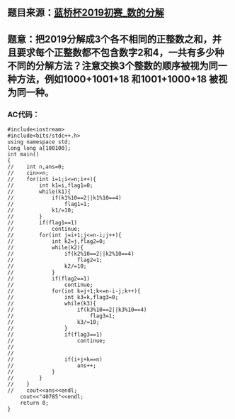 ## 题目来源：[蓝桥杯2019初赛_数的分解](http://oj.ecustacm.cn/problem.php?id=1464)

## 题意：把2019分解成3个各不相同的正整数之和，并且要求每个正整数都不包含数字2和4，一共有多少种不同的分解方法？注意交换3个整数的顺序被视为同一种方法，例如1000+1001+18 和1001+1000+18 被视为同一种。

### AC代码：

```
#include<iostream>
#include<bits/stdc++.h>
using namespace std;
long long a[100100];
int main()
{
//    int n,ans=0;
//    cin>>n;
//    for(int i=1;i<=n;i++){
//        int k1=i,flag1=0;
//        while(k1){
//            if(k1%10==2||k1%10==4)
//                flag1=1;
//            k1/=10;
//        }
//        if(flag1==1)
//            continue;
//        for(int j=i+1;j<=n-i;j++){
//            int k2=j,flag2=0;
//            while(k2){
//                if(k2%10==2||k2%10==4)
//                    flag2=1;
//                k2/=10;
//            }
//            if(flag2==1)
//                continue;
//            for(int k=j+1;k<=n-i-j;k++){
//                int k3=k,flag3=0;
//                while(k3){
//                    if(k3%10==2||k3%10==4)
//                        flag3=1;
//                    k3/=10;
//                }
//                if(flag3==1)
//                    continue;
//
//
//                if(i+j+k==n)
//                    ans++;
//            }
//        }
//    }
//    cout<<ans<<endl;
    cout<<"40785"<<endl;
    return 0;
}


```

